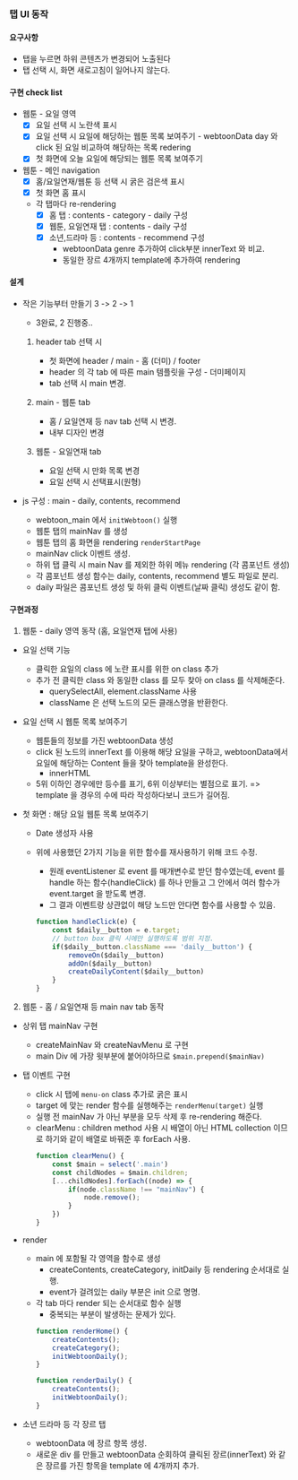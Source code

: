 
### 탭 UI 동작

#### 요구사항    
- 탭을 누르면 하위 콘텐츠가 변경되어 노출된다
- 탭 선택 시, 화면 새로고침이 일어나지 않는다.
 
#### 구현 check list
- 웹툰 - 요일 영역
    - [x] 요일 선택 시 노란색 표시 
    - [x] 요일 선택 시 요일에 해당하는 웹툰 목록 보여주기
            - webtoonData day 와 click 된 요일 비교하여 해당하는 목록 redering
    - [x] 첫 화면에 오늘 요일에 해당되는 웹툰 목록 보여주기
- 웹툰 - 메인 navigation 
    - [x] 홈/요일연재/웹툰 등 선택 시 굵은 검은색 표시
    - [x] 첫 화면 홈 표시
    - 각 탭마다 re-rendering
       - [x] 홈 탭 : contents - category - daily 구성
       - [x] 웹툰, 요일연재 탭 : contents - daily 구성
       - [x] 소년,드라마 등 : contents - recommend 구성
            - webtoonData genre 추가하여 click부분 innerText 와 비교.
            - 동일한 장르 4개까지 template에 추가하여 rendering
       
#### 설계

- 작은 기능부터 만들기 3 -> 2 -> 1
    - 3완료, 2 진행중..
    
    1. header tab 선택 시
        - 첫 화면에 header / main - 홈 (더미) / footer 
        - header 의 각 tab 에 따른 main 템플릿을 구성 - 더미페이지
        - tab 선택 시 main 변경.
        
    2. main - 웹툰 tab
        - 홈 / 요일연재 등 nav tab 선택 시 변경.
        - 내부 디자인 변경
    
    3. 웹툰 - 요일연재 tab
        - 요일 선택 시 만화 목록 변경
        - 요일 선택 시 선택표시(원형)

- js 구성 : main - daily, contents, recommend
       
    - webtoon_main 에서 `initWebtoon()` 실행
    - 웹툰 탭의 mainNav 를 생성
    - 웹툰 탭의 홈 화면을 rendering `renderStartPage`
    - mainNav click 이벤트 생성.
    - 하위 탭 클릭 시 main Nav 를 제외한 하위 메뉴 rendering (각 콤포넌트 생성)
    - 각 콤포넌트 생성 함수는 daily, contents, recommend 별도 파일로 분리.
    - daily 파일은 콤포넌트 생성 및 하위 클릭 이벤트(날짜 클릭) 생성도 같이 함.

#### 구현과정

1. 웹툰 - daily 영역 동작 (홈, 요일연재 탭에 사용)
- 요일 선택 기능
    - 클릭한 요일의 class 에 노란 표시를 위한 on class 추가
    - 추가 전 클릭한 class 와 동일한 class 를 모두 찾아 on class 를 삭제해준다.
        - querySelectAll, element.className 사용
        - className 은 선택 노드의 모든 클래스명을 반환한다. 

- 요일 선택 시 웹툰 목록 보여주기
    - 웹툰들의 정보를 가진 webtoonData 생성
    - click 된 노드의 innerText 를 이용해 해당 요일을 구하고, webtoonData에서 요일에 해당하는 Content 들을 찾아 template을 완성한다.
        - innerHTML 
    - 5위 이하인 경우에만 등수를 표기, 6위 이상부터는 별점으로 표기. => template 을 경우의 수에 따라 작성하다보니 코드가 길어짐.

- 첫 화면 : 해당 요일 웹툰 목록 보여주기
    - Date 생성자 사용
    - 위에 사용했던 2가지 기능을 위한 함수를 재사용하기 위해 코드 수정. 
        - 원래 eventListener 로 event 를 매개변수로 받던 함수였는데, event 를 handle 하는 함수(handleClick) 를 하나 만들고 그 안에서 여러 함수가 event.target 을 받도록 변경.
        - 그 결과 이벤트랑 상관없이 해당 노드만 안다면 함수를 사용할 수 있음.
        
        ```javascript
        function handleClick(e) {
            const $daily__button = e.target;
            // button box 클릭 시에만 실행하도록 범위 지정.
            if($daily__button.className === 'daily__button') {
                removeOn($daily__button)
                addOn($daily__button)
                createDailyContent($daily__button)
            }
        }
        ```

2. 웹툰 - 홈 / 요일연재 등 main nav tab 동작

- 상위 탭 mainNav 구현
    - createMainNav 와 createNavMenu 로 구현
    - main Div 에 가장 윗부분에 붙어야하므로 `$main.prepend($mainNav)`
    
- 탭 이벤트 구현
    - click 시 탭에 `menu-on` class 추가로 굵은 표시
    - target 에 맞는 render 함수를 실행해주는 `renderMenu(target)` 실행
    - 실행 전 mainNav 가 아닌 부분을 모두 삭제 후 re-rendering 해준다.
    - clearMenu : children method 사용 시 배열이 아닌 HTML collection 이므로 하기와 같이 배열로 바꿔준 후 forEach 사용.
        ```javascript
        function clearMenu() {
            const $main = select('.main')
            const childNodes = $main.children;
            [...childNodes].forEach((node) => {
                if(node.className !== "mainNav") {
                    node.remove();
                }
            })
        }
        ```
- render
    - main 에 포함될 각 영역을 함수로 생성
        - createContents, createCategory, initDaily 등 rendering 순서대로 실행.
        - event가 걸려있는 daily 부분은 init 으로 명명.
    - 각 tab 마다 render 되는 순서대로 함수 실행
        - 중복되는 부분이 발생하는 문제가 있다.
        ```javascript
        function renderHome() {
            createContents();
            createCategory();
            initWebtoonDaily();
        }
        
        function renderDaily() {
            createContents();
            initWebtoonDaily();
        }
        ``` 

- 소년 드라마 등 각 장르 탭
    - webtoonData 에 장르 항목 생성.
    - 새로운 div 를 만들고 webtoonData 순회하여 클릭된 장르(innerText) 와 같은 장르를 가진 항목을 template 에 4개까지 추가.
    